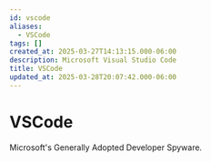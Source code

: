 ```yaml
---
id: vscode
aliases:
  - VSCode
tags: []
created_at: 2025-03-27T14:13:15.000-06:00
description: Microsoft Visual Studio Code
title: VSCode
updated_at: 2025-03-28T20:07:42.000-06:00
---
```


# VSCode

Microsoft's Generally Adopted Developer Spyware.
